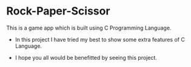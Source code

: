 # Rock-Paper-Scissor
This is a game app which is built using C Programming Language.

* In this project I have tried my best to show some extra features of C Language.

* I hope you all would be benefitted by seeing this project.